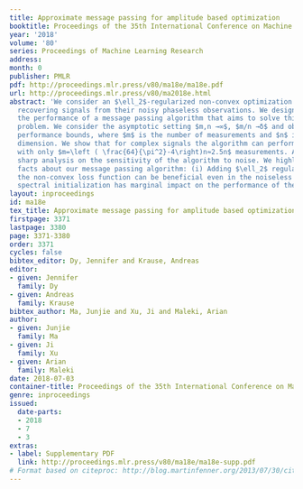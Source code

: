 ```yaml
---
title: Approximate message passing for amplitude based optimization
booktitle: Proceedings of the 35th International Conference on Machine Learning
year: '2018'
volume: '80'
series: Proceedings of Machine Learning Research
address: 
month: 0
publisher: PMLR
pdf: http://proceedings.mlr.press/v80/ma18e/ma18e.pdf
url: http://proceedings.mlr.press/v80/ma2018e.html
abstract: 'We consider an $\ell_2$-regularized non-convex optimization problem for
  recovering signals from their noisy phaseless observations. We design and study
  the performance of a message passing algorithm that aims to solve this optimization
  problem. We consider the asymptotic setting $m,n →∞$, $m/n →δ$ and obtain sharp
  performance bounds, where $m$ is the number of measurements and $n$ is the signal
  dimension. We show that for complex signals the algorithm can perform accurate recovery
  with only $m=\left ( \frac{64}{\pi^2}-4\right)n≈2.5n$ measurements. Also, we provide
  sharp analysis on the sensitivity of the algorithm to noise. We highlight the following
  facts about our message passing algorithm: (i) Adding $\ell_2$ regularization to
  the non-convex loss function can be beneficial even in the noiseless setting; (ii)
  spectral initialization has marginal impact on the performance of the algorithm.'
layout: inproceedings
id: ma18e
tex_title: Approximate message passing for amplitude based optimization
firstpage: 3371
lastpage: 3380
page: 3371-3380
order: 3371
cycles: false
bibtex_editor: Dy, Jennifer and Krause, Andreas
editor:
- given: Jennifer
  family: Dy
- given: Andreas
  family: Krause
bibtex_author: Ma, Junjie and Xu, Ji and Maleki, Arian
author:
- given: Junjie
  family: Ma
- given: Ji
  family: Xu
- given: Arian
  family: Maleki
date: 2018-07-03
container-title: Proceedings of the 35th International Conference on Machine Learning
genre: inproceedings
issued:
  date-parts:
  - 2018
  - 7
  - 3
extras:
- label: Supplementary PDF
  link: http://proceedings.mlr.press/v80/ma18e/ma18e-supp.pdf
# Format based on citeproc: http://blog.martinfenner.org/2013/07/30/citeproc-yaml-for-bibliographies/
---
```

